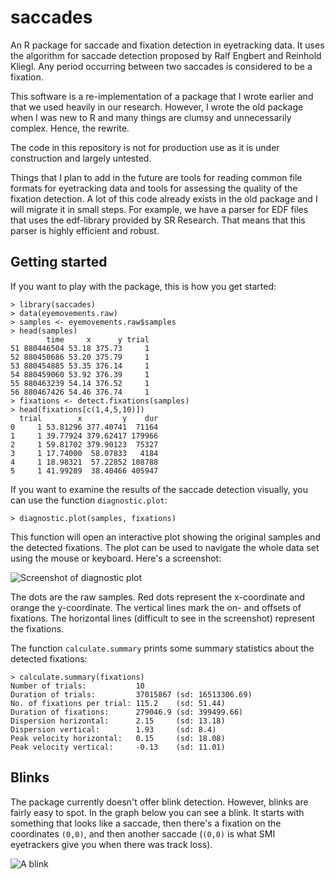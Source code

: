 saccades
========

An R package for saccade and fixation detection in eyetracking data.  It uses the algorithm for saccade detection proposed by Ralf Engbert and Reinhold Kliegl.  Any period occurring between two saccades is considered to be a fixation. 

This software is a re-implementation of a package that I wrote earlier and that we used heavily in our research.  However, I wrote the old package when I was new to R and many things are clumsy and unnecessarily complex.  Hence, the rewrite.

The code in this repository is not for production use as it is under construction and largely untested.

Things that I plan to add in the future are tools for reading common file formats for eyetracking data and tools for assessing the quality of the fixation detection.  A lot of this code already exists in the old package and I will migrate it in small steps.  For example, we have a parser for EDF files that uses the edf-library provided by SR Research.  That means that this parser is highly efficient and robust.

## Getting started

If you want to play with the package, this is how you get started:

    > library(saccades)
    > data(eyemovements.raw)
    > samples <- eyemovements.raw$samples
    > head(samples)
            time     x      y trial
    51 880446504 53.18 375.73     1
    52 880450686 53.20 375.79     1
    53 880454885 53.35 376.14     1
    54 880459060 53.92 376.39     1
    55 880463239 54.14 376.52     1
    56 880467426 54.46 376.74     1
    > fixations <- detect.fixations(samples)
    > head(fixations[c(1,4,5,10)])
      trial        x         y    dur
    0     1 53.81296 377.40741  71164
    1     1 39.77924 379.62417 179966
    2     1 59.81702 379.90123  75327
    3     1 17.74000  58.07833   4184
    4     1 18.98321  57.22852 108788
    5     1 41.99289  38.40466 405947

If you want to examine the results of the saccade detection visually, you can use the function `diagnostic.plot`:

    > diagnostic.plot(samples, fixations)

This function will open an interactive plot showing the original samples and the detected fixations.  The plot can be used to navigate the whole data set using the mouse or keyboard.  Here's a screenshot:

![Screenshot of diagnostic plot](https://raw.github.com/tmalsburg/saccades/master/Screenshots/diagnostic.plot.smooth.15.png)

The dots are the raw samples.  Red dots represent the x-coordinate and orange the y-coordinate.  The vertical lines mark the on- and offsets of fixations. The horizontal lines (difficult to see in the screenshot) represent the fixations.

The function `calculate.summary` prints some summary statistics about the detected fixations:

    > calculate.summary(fixations)
    Number of trials:           10
    Duration of trials:         37015867 (sd: 16513306.69)
    No. of fixations per trial: 115.2    (sd: 51.44)
    Duration of fixations:      279046.9 (sd: 399499.66)
    Dispersion horizontal:      2.15     (sd: 13.18)
    Dispersion vertical:        1.93     (sd: 8.4)
    Peak velocity horizontal:   0.15     (sd: 18.08)
    Peak velocity vertical:     -0.13    (sd: 11.01)

## Blinks

The package currently doesn't offer blink detection.  However, blinks are fairly easy to spot.  In the graph below you can see a blink.  It starts with something that looks like a saccade, then there's a fixation on the coordinates `(0,0)`, and then another saccade (`(0,0)` is what SMI eyetrackers give you when there was track loss).

![A blink](https://raw.github.com/tmalsburg/saccades/master/Screenshots/diagnostic.plot.blink.png)
